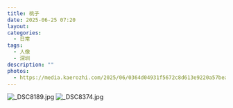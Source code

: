 ```yaml
---
title: 桃子
date: 2025-06-25 07:20
layout: 
categories:
  - 日常
tags:
  - 人像
  - 深圳
description: ""
photos:
  - https://media.kaerozhi.com/2025/06/0364d04931f5672c8d613e9220a57bea.jpg
---
```

![_DSC8189.jpg](https://media.kaerozhi.com/2025/06/fa26af9e5592fe99ad72869ae696491e.jpg)
![_DSC8374.jpg](https://media.kaerozhi.com/2025/06/0364d04931f5672c8d613e9220a57bea.jpg)
